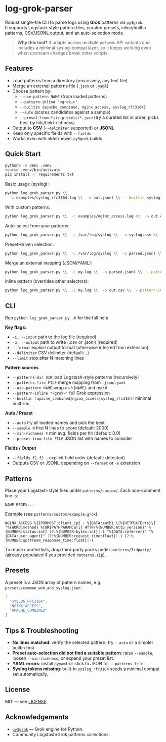 # log-grok-parser

Robust single-file CLI to parse logs using **Grok** patterns via `py3grok`.  
It supports Logstash-style pattern files, curated presets, inline/builtin patterns, CSV/JSONL output, and an auto-selection mode.

> **Why this tool?** It adapts across multiple `py3grok` API variants and includes a minimal syslog-compat layer, so it keeps working even when upstream changes break other scripts.

## Features
- Load patterns from a directory (recursively, any text file)
- Merge an external patterns file (`.json` or `.yaml`)
- Choose pattern by:
  - `--use-pattern NAME` (from loaded patterns)
  - `--pattern-inline "<grok…>"`
  - `--builtin {apache_combined, nginx_access, syslog_rfc3164}`
  - `--auto` (scores candidates against a sample)
  - `--preset-from-file presets/*.json` (try a curated list in order, picks best by hits/field-richness)
- Output to **CSV** (`--delimiter` supported) or **JSONL**
- Keep only specific fields with `--fields`
- Works even with older/newer `py3grok` builds

## Quick Start

```bash
python3 -m venv .venv
source .venv/bin/activate
pip install -r requirements.txt
```

Basic usage (syslog):
```bash
python log_grok_parser.py \\
  -i examples/syslog_rfc3164.log \\  -o out.jsonl \\  --builtin syslog_rfc3164
```

With custom patterns:
```bash
python log_grok_parser.py \\  -i examples/nginx_access.log \\  -o out.csv \\  --format csv \\  --patterns-dir patterns/custom \\  --use-pattern NGINX_ACCESS \\  --fields ts client_ip method uri status bytes user_agent
```

Auto-select from your patterns:
```bash
python log_grok_parser.py \\  -i /var/log/syslog \\  -o syslog.csv \\  --auto --sample 2000 --patterns-dir patterns/custom
```

Preset-driven selection:
```bash
python log_grok_parser.py \\  -i /var/log/syslog \\  -o parsed.jsonl \\  --preset-from-file presets/common_web_and_syslog.json \\  --patterns-dir patterns/custom \\  --min-richness 2.0
```

Merge an external mapping (JSON/YAML):
```bash
python log_grok_parser.py \\  -i my.log \\  -o parsed.jsonl \\  --patterns-dir patterns/custom \\  --patterns-file patterns/custom/patterns.json
```

Inline pattern (overrides other selectors):
```bash
python log_grok_parser.py \\  -i my.log \\  -o out.csv \\  --pattern-inline '%{IPORHOST:ip} - - \[%{HTTPDATE:ts}\] "%{WORD:method} %{URIPATHPARAM:uri} HTTP/%{NUMBER:ver}"' \\  --format csv
```

## CLI
Run `python log_grok_parser.py -h` for the full help.

**Key flags:**
- `-i, --input` path to the log file (required)
- `-o, --output` path to write (.csv or .jsonl) (required)
- `--format` explicit output format (otherwise inferred from extension)
- `--delimiter` CSV delimiter (default: `,`)
- `--limit` stop after N matching lines

**Pattern sources**
- `--patterns-dir DIR` load Logstash-style patterns (recursively)
- `--patterns-file FILE` merge mapping from `.json`/`.yaml`
- `--use-pattern NAME` wrap as `%{NAME}` and use it
- `--pattern-inline "<grok>"` full Grok expression
- `--builtin [apache_combined|nginx_access|syslog_rfc3164]` minimal built-ins

**Auto / Preset**
- `--auto` try all loaded names and pick the best
- `--sample N` first N lines to score (default: 2000)
- `--min-richness F` min avg. fields per hit (default: 0.0)
- `--preset-from-file FILE` JSON list with names to consider

**Fields / Output**
- `--fields f1 f2 …` explicit field order (default: detected)
- Outputs CSV or JSONL depending on `--format` or `-o` extension

## Patterns
Place your Logstash-style files under `patterns/custom/`. Each non-comment line is:
```
NAME REGEX...
```
Example (see `patterns/custom/example.grok`):
```
NGINX_ACCESS %{IPORHOST:client_ip} - %{DATA:auth} \[%{HTTPDATE:ts}\] "%{WORD:method} %{URIPATHPARAM:uri} HTTP/%{NUMBER:http_version}" %{NUMBER:status:int} (?:%{NUMBER:bytes:int}|-) "%{DATA:referrer}" "%{DATA:user_agent}" (?:%{NUMBER:request_time:float}|-) (?:%{NUMBER:upstream_response_time:float}|-)
```

To reuse curated lists, drop third‑party packs under `patterns/3rdparty/` (already populated if you provided `Patterns.zip`).

## Presets
A preset is a JSON array of pattern names, e.g. `presets/common_web_and_syslog.json`:
```json
[
  "SYSLOG_RFC3164",
  "NGINX_ACCESS",
  "APACHE_COMBINED"
]
```

## Tips & Troubleshooting
- **No lines matched**: verify the selected pattern; try `--auto` or a simpler builtin first.
- **Preset auto-selection did not find a suitable pattern**: raise `--sample`, loosen `--min-richness`, or expand your preset list.
- **YAML errors**: install `pyyaml` or stick to JSON for `--patterns-file`.
- **Syslog tokens missing**: built-in `syslog_rfc3164` seeds a minimal compat set automatically.

## License
MIT — see [LICENSE](LICENSE).

## Acknowledgements
- [`py3grok`](https://pypi.org/project/py3grok/) — Grok engine for Python.
- Community Logstash/Grok patterns collections.